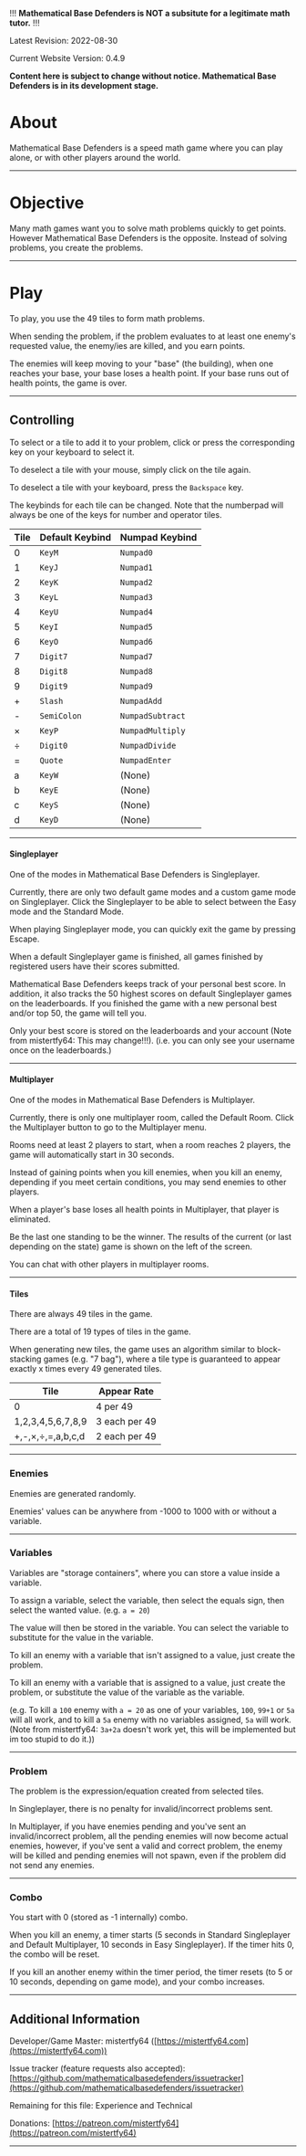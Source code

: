 !!! **Mathematical Base Defenders is NOT a subsitute for a legitimate math tutor.** !!!

Latest Revision: 2022-08-30

Current Website Version: 0.4.9

**Content here is subject to change without notice. Mathematical Base Defenders is in its development stage.**

# About
Mathematical Base Defenders is a speed math game where you can play alone, or with other players around the world.

---
# Objective
Many math games want you to solve math problems quickly to get points. However Mathematical Base Defenders is the opposite. Instead of solving problems, you create the problems.

---
# Play
To play, you use the 49 tiles to form math problems.

When sending the problem, if the problem evaluates to at least one enemy's requested value, the enemy/ies are killed, and you earn points.

The enemies will keep moving to your "base" (the building), when one reaches your base, your base loses a health point. If your base runs out of health points, the game is over.

---
## Controlling
To select or a tile to add it to your problem, click or press the corresponding key on your keyboard to select it.

To deselect a tile with your mouse, simply click on the tile again.

To deselect a tile with your keyboard, press the `Backspace` key.

The keybinds for each tile can be changed. Note that the numberpad will always be one of the keys for number and operator tiles.

| Tile | Default Keybind | Numpad Keybind |
| --- | --- | --- |
| 0 | `KeyM` | `Numpad0` |
| 1 | `KeyJ` | `Numpad1` |
| 2 | `KeyK` | `Numpad2` |
| 3 | `KeyL` | `Numpad3` |
| 4 | `KeyU` | `Numpad4` |
| 5 | `KeyI` | `Numpad5` |
| 6 | `KeyO` | `Numpad6` |
| 7 | `Digit7` | `Numpad7` |
| 8 | `Digit8` | `Numpad8` |
| 9 | `Digit9` | `Numpad9` |
| + | `Slash` | `NumpadAdd` |
| - | `SemiColon` | `NumpadSubtract` |
| × | `KeyP` | `NumpadMultiply` |
| ÷ | `Digit0` | `NumpadDivide` |
| = | `Quote` | `NumpadEnter` |
| a | `KeyW` | (None) |
| b | `KeyE` | (None) |
| c | `KeyS` | (None) |
| d | `KeyD` | (None) |

---
#### Singleplayer

One of the modes in Mathematical Base Defenders is Singleplayer.

Currently, there are only two default game modes and a custom game mode on Singleplayer. Click the Singleplayer to be able to select between the Easy mode and the Standard Mode.

When playing Singleplayer mode, you can quickly exit the game by pressing Escape.

When a default Singleplayer game is finished, all games finished by registered users have their scores submitted.

Mathematical Base Defenders keeps track of your personal best score. In addition, it also tracks the 50 highest scores on default Singleplayer games on the leaderboards. If you finished the game with a new personal best and/or top 50, the game will tell you.

Only your best score is stored on the leaderboards and your account (Note from mistertfy64: This may change!!!). (i.e. you can only see your username once on the leaderboards.)

---
#### Multiplayer

One of the modes in Mathematical Base Defenders is Multiplayer.

Currently, there is only one multiplayer room, called the Default Room. Click the Multiplayer button to go to the Multiplayer menu.

Rooms need at least 2 players to start, when a room reaches 2 players, the game will automatically start in 30 seconds.

Instead of gaining points when you kill enemies, when you kill an enemy, depending if you meet certain conditions, you may send enemies to other players.

When a player's base loses all health points in Multiplayer, that player is eliminated.

Be the last one standing to be the winner. The results of the current (or last depending on the state) game is shown on the left of the screen.

You can chat with other players in multiplayer rooms.

---
#### Tiles

There are always 49 tiles in the game.

There are a total of 19 types of tiles in the game.

When generating new tiles, the game uses an algorithm similar to block-stacking games (e.g. "7 bag"), where a tile type is guaranteed to appear exactly x times every 49 generated tiles.

| Tile | Appear Rate |
| --- | --- |
| 0 | 4 per 49 |
| 1,2,3,4,5,6,7,8,9 | 3 each per 49 |
| +,-,×,÷,=,a,b,c,d | 2 each per 49 |

---
### Enemies

Enemies are generated randomly.

Enemies' values can be anywhere from -1000 to 1000 with or without a variable.

---
### Variables
Variables are "storage containers", where you can store a value inside a variable.

To assign a variable, select the variable, then select the equals sign, then select the wanted value. (e.g. `a = 20`)

The value will then be stored in the variable. You can select the variable to substitute for the value in the variable.

To kill an enemy with a variable that isn't assigned to a value, just create the problem.

To kill an enemy with a variable that is assigned to a value, just create the problem, or substitute the value of the variable as the variable.

(e.g. To kill a `100` enemy with `a = 20` as one of your variables, `100`, `99+1` or `5a` will all work, and to kill a `5a` enemy with no variables assigned, `5a` will work. (Note from mistertfy64: `3a+2a` doesn't work yet, this will be implemented but im too stupid to do it.))

---
### Problem
The problem is the expression/equation created from selected tiles.

In Singleplayer, there is no penalty for invalid/incorrect problems sent.

In Multiplayer, if you have enemies pending and you've sent an invalid/incorrect problem, all the pending enemies will now become actual enemies, however, if you've sent a valid and correct problem, the enemy will be killed and pending enemies will not spawn, even if the problem did not send any enemies.

---
### Combo
You start with 0 (stored as -1 internally) combo.

When you kill an enemy, a timer starts (5 seconds in Standard Singleplayer and Default Multiplayer, 10 seconds in Easy Singleplayer). If the timer hits 0, the combo will be reset.

If you kill an another enemy within the timer period, the timer resets (to 5 or 10 seconds, depending on game mode), and your combo increases.

---
## Additional Information

Developer/Game Master: mistertfy64 ([https://mistertfy64.com](https://mistertfy64.com))

Issue tracker (feature requests also accepted): [https://github.com/mathematicalbasedefenders/issuetracker](https://github.com/mathematicalbasedefenders/issuetracker)

Remaining for this file: Experience and Technical

Donations: [https://patreon.com/mistertfy64](https://patreon.com/mistertfy64)

---
